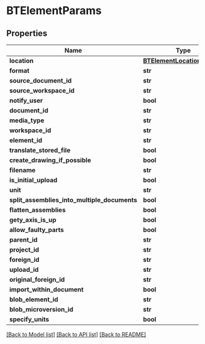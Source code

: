 # BTElementParams

## Properties
Name | Type | Description | Notes
------------ | ------------- | ------------- | -------------
**location** | [**BTElementLocationParams**](BTElementLocationParams.md) |  | [optional] 
**format** | **str** |  | [optional] 
**source_document_id** | **str** |  | [optional] 
**source_workspace_id** | **str** |  | [optional] 
**notify_user** | **bool** |  | [optional] 
**document_id** | **str** |  | [optional] 
**media_type** | **str** |  | [optional] 
**workspace_id** | **str** |  | [optional] 
**element_id** | **str** |  | [optional] 
**translate_stored_file** | **bool** |  | [optional] 
**create_drawing_if_possible** | **bool** |  | [optional] 
**filename** | **str** |  | [optional] 
**is_initial_upload** | **bool** |  | [optional] 
**unit** | **str** |  | [optional] 
**split_assemblies_into_multiple_documents** | **bool** |  | [optional] 
**flatten_assemblies** | **bool** |  | [optional] 
**gety_axis_is_up** | **bool** |  | [optional] 
**allow_faulty_parts** | **bool** |  | [optional] 
**parent_id** | **str** |  | [optional] 
**project_id** | **str** |  | [optional] 
**foreign_id** | **str** |  | [optional] 
**upload_id** | **str** |  | [optional] 
**original_foreign_id** | **str** |  | [optional] 
**import_within_document** | **bool** |  | [optional] 
**blob_element_id** | **str** |  | [optional] 
**blob_microversion_id** | **str** |  | [optional] 
**specify_units** | **bool** |  | [optional] 

[[Back to Model list]](../README.md#documentation-for-models) [[Back to API list]](../README.md#documentation-for-api-endpoints) [[Back to README]](../README.md)


